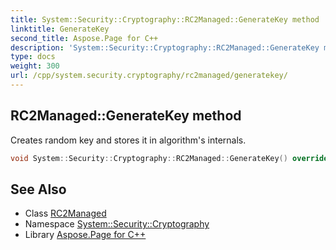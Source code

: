 ```yaml
---
title: System::Security::Cryptography::RC2Managed::GenerateKey method
linktitle: GenerateKey
second_title: Aspose.Page for C++
description: 'System::Security::Cryptography::RC2Managed::GenerateKey method. Creates random key and stores it in algorithm''s internals in C++.'
type: docs
weight: 300
url: /cpp/system.security.cryptography/rc2managed/generatekey/
---
```

## RC2Managed::GenerateKey method


Creates random key and stores it in algorithm's internals.

```cpp
void System::Security::Cryptography::RC2Managed::GenerateKey() override
```

## See Also

* Class [RC2Managed](../)
* Namespace [System::Security::Cryptography](../../)
* Library [Aspose.Page for C++](../../../)
